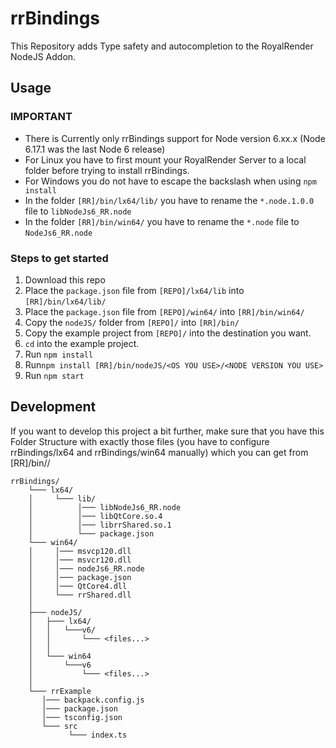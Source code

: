 # rrBindings

This Repository adds Type safety and autocompletion to the RoyalRender NodeJS Addon.

## Usage

### IMPORTANT
 *  There is Currently only rrBindings support for Node version 6.xx.x (Node 6.17.1 was the last Node 6 release)
 *  For Linux you have to first mount your RoyalRender Server to a local folder before trying to install rrBindings.
 *  For Windows you do not have to escape the backslash when using `npm install`
 *  In the folder `[RR]/bin/lx64/lib/` you have to rename the `*.node.1.0.0` file to `libNodeJs6_RR.node`
 *  In the folder `[RR]/bin/win64/` you have to rename the `*.node` file to `NodeJs6_RR.node`
 
### Steps to get started
1. Download this repo
2. Place the `package.json` file from `[REPO]/lx64/lib` into `[RR]/bin/lx64/lib/`
3. Place the `package.json` file from `[REPO]/win64/` into `[RR]/bin/win64/`
4. Copy the `nodeJS/` folder from `[REPO]/` into `[RR]/bin/`
5. Copy the example project from `[REPO]/` into the destination you want.
6. `cd` into the example project.
7. Run `npm install`
8. Run`npm install [RR]/bin/nodeJS/<OS YOU USE>/<NODE VERSION YOU USE>`
9. Run `npm start`

## Development

If you want to develop this project a bit further, make sure that you have this Folder Structure with exactly those files (you have to configure rrBindings/lx64 and rrBindings/win64 manually) which you can get from [RR]/bin/<OS>/
    
```
rrBindings/
    └─── lx64/
    │     └─── lib/
    │          │─── libNodeJs6_RR.node
    │          │─── libQtCore.so.4
    │          │─── librrShared.so.1
    │          └─── package.json
    └─── win64/
    │     │─── msvcp120.dll
    │     │─── msvcr120.dll
    │     │─── nodeJs6_RR.node
    │     │─── package.json
    │     │─── QtCore4.dll
    │     └─── rrShared.dll
    │
    ├─── nodeJS/
    │   ├─── lx64/
    │   │   └───v6/
    │   │       └─── <files...>
    │   │
    │   └─── win64
    │       └───v6
    │           └─── <files...>
    │
    └─── rrExample
       │─── backpack.config.js
       │─── package.json
       │─── tsconfig.json
       └─── src
             └─── index.ts
```

